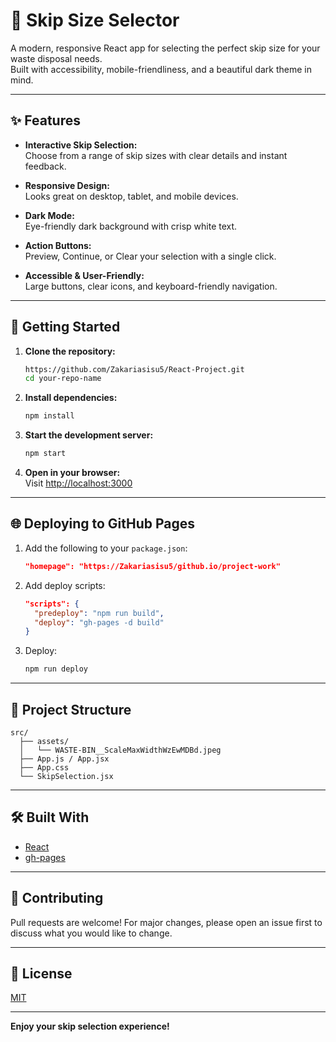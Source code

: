 # 🚛 Skip Size Selector

A modern, responsive React app for selecting the perfect skip size for your waste disposal needs.  
Built with accessibility, mobile-friendliness, and a beautiful dark theme in mind.


---

## ✨ Features

- **Interactive Skip Selection:**  
  Choose from a range of skip sizes with clear details and instant feedback.

- **Responsive Design:**  
  Looks great on desktop, tablet, and mobile devices.

- **Dark Mode:**  
  Eye-friendly dark background with crisp white text.

- **Action Buttons:**  
  Preview, Continue, or Clear your selection with a single click.

- **Accessible & User-Friendly:**  
  Large buttons, clear icons, and keyboard-friendly navigation.

---

## 🚀 Getting Started

1. **Clone the repository:**
   ```sh
   https://github.com/Zakariasisu5/React-Project.git
   cd your-repo-name
   ```

2. **Install dependencies:**
   ```sh
   npm install
   ```

3. **Start the development server:**
   ```sh
   npm start
   ```

4. **Open in your browser:**  
   Visit [http://localhost:3000](http://localhost:3000)

---

## 🌐 Deploying to GitHub Pages

1. Add the following to your `package.json`:
   ```json
   "homepage": "https://Zakariasisu5/github.io/project-work"
   ```
2. Add deploy scripts:
   ```json
   "scripts": {
     "predeploy": "npm run build",
     "deploy": "gh-pages -d build"
   }
   ```
3. Deploy:
   ```sh
   npm run deploy
   ```

---

## 📁 Project Structure

```
src/
  ├── assets/
  │   └── WASTE-BIN__ScaleMaxWidthWzEwMDBd.jpeg
  ├── App.js / App.jsx
  ├── App.css
  └── SkipSelection.jsx
```

---

## 🛠️ Built With

- [React](https://react.dev/)
- [gh-pages](https://www.npmjs.com/package/gh-pages)


---

## 🤝 Contributing

Pull requests are welcome! For major changes, please open an issue first to discuss what you would like to change.

---

## 📄 License

[MIT](LICENSE)

---

**Enjoy your skip selection experience!**
